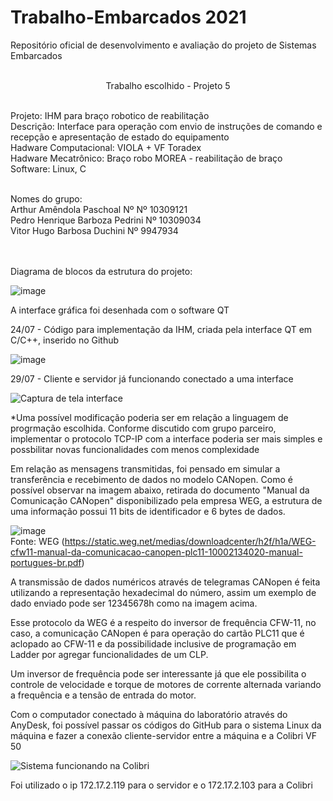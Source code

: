 # Trabalho-Embarcados 2021
Repositório oficial de desenvolvimento e avaliação do projeto de Sistemas Embarcados 
<br/>
<br/>
<p align="center">
Trabalho escolhido - Projeto 5 
<p/>
<br/>
Projeto: IHM para braço robotico de reabilitação
<br/>
Descrição: Interface para operação com envio de instruções de comando e recepção e apresentação de estado do equipamento
<br/>
Hadware Computacional: VIOLA + VF Toradex
<br/>
Hadware Mecatrônico: Braço robo MOREA - reabilitação de braço
<br/>
Software: Linux, C
<br/>
<br/>

Nomes do grupo: 
<br/> Arthur Amêndola Paschoal Nº Nº 10309121
<br/> Pedro Henrique Barboza Pedrini Nº 10309034
<br/> Vitor Hugo Barbosa Duchini Nº 9947934

<br/>
<br/>
Diagrama de blocos da estrutura do projeto:

![image](https://user-images.githubusercontent.com/39706145/126869657-3c066a78-35e6-4c89-bddf-cab34444d952.png)

A interface gráfica foi desenhada com o software QT

24/07 - Código para implementação da IHM, criada pela interface QT em C/C++, inserido no Github

![image](https://user-images.githubusercontent.com/39706050/126876602-470ebda6-5eef-4780-9031-f984e9746fb7.png)

29/07 - Cliente e servidor já funcionando conectado a uma interface

![Captura de tela interface](https://user-images.githubusercontent.com/39706145/127585160-d692edc2-d607-46b0-8a9a-5be835491be9.png)

*Uma possível modificação poderia ser em relação a linguagem de progrmação escolhida. Conforme discutido com grupo parceiro, implementar o protocolo TCP-IP com a interface poderia ser mais simples e possbilitar novas funcionalidades com menos complexidade

Em relação as mensagens transmitidas, foi pensado em simular a transferência e recebimento de dados no modelo CANopen. Como é possível observar na imagem abaixo, retirada do documento "Manual da Comunicação CANopen" disponibilizado pela empresa WEG, a estrutura de uma informação possui 11 bits de identificador e 6 bytes de dados.

![image](https://user-images.githubusercontent.com/39706145/127787621-6e45576a-5d16-41cd-ba84-5e216427976d.png)
<br/>
Fonte: WEG (https://static.weg.net/medias/downloadcenter/h2f/h1a/WEG-cfw11-manual-da-comunicacao-canopen-plc11-10002134020-manual-portugues-br.pdf)

A transmissão de dados numéricos através de telegramas CANopen é feita utilizando a representação hexadecimal do número, assim um exemplo de dado enviado pode ser 12345678h como na imagem acima.

Esse protocolo da WEG é a respeito do inversor de frequência CFW-11, no caso, a comunicação CANopen é para operação do cartão PLC11 que é aclopado ao CFW-11 e da possibilidade inclusive de programação em Ladder por agregar funcionalidades de um CLP. 

Um inversor de frequência pode ser interessante já que ele possibilita o controle de velocidade e torque de motores de corrente alternada variando a frequência e a tensão de entrada do motor.

Com o computador conectado à máquina do laboratório através do AnyDesk, foi possível passar os códigos do GitHub para o sistema Linux da máquina e fazer a conexão cliente-servidor entre a máquina e a Colibri VF 50

![Sistema funcionando na Colibri](https://user-images.githubusercontent.com/39706145/127898521-a1af494b-3d81-41a2-a45d-3e5f01af8e96.png)

Foi utilizado o ip 172.17.2.119 para o servidor e o 172.17.2.103 para a Colibri

